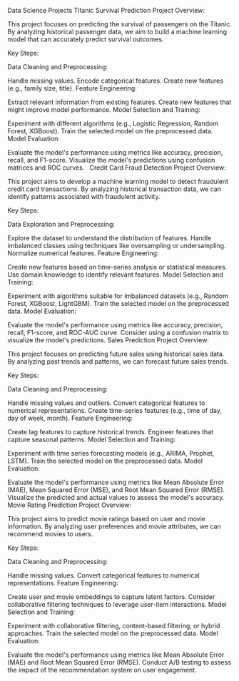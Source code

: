 Data Science Projects
Titanic Survival Prediction
Project Overview:

This project focuses on predicting the survival of passengers on the Titanic. By analyzing historical passenger data, we aim to build a machine learning model that can accurately predict survival outcomes.

Key Steps:

Data Cleaning and Preprocessing:

Handle missing values.
Encode categorical features.
Create new features (e.g., family size, title).
Feature Engineering:

Extract relevant information from existing features.
Create new features that might improve model performance.
Model Selection and Training:

Experiment with different algorithms (e.g., Logistic Regression, Random Forest, XGBoost).
Train the selected model on the preprocessed data.
Model Evaluation:

Evaluate the model's performance using metrics like accuracy, precision, recall, and F1-score.
Visualize the model's predictions using confusion matrices and ROC curves.   
Credit Card Fraud Detection
Project Overview:

This project aims to develop a machine learning model to detect fraudulent credit card transactions. By analyzing historical transaction data, we can identify patterns associated with fraudulent activity.

Key Steps:

Data Exploration and Preprocessing:

Explore the dataset to understand the distribution of features.
Handle imbalanced classes using techniques like oversampling or undersampling.
Normalize numerical features.
Feature Engineering:

Create new features based on time-series analysis or statistical measures.
Use domain knowledge to identify relevant features.
Model Selection and Training:

Experiment with algorithms suitable for imbalanced datasets (e.g., Random Forest, XGBoost, LightGBM).
Train the selected model on the preprocessed data.
Model Evaluation:

Evaluate the model's performance using metrics like accuracy, precision, recall, F1-score, and ROC-AUC curve.
Consider using a confusion matrix to visualize the model's predictions.
Sales Prediction
Project Overview:

This project focuses on predicting future sales using historical sales data. By analyzing past trends and patterns, we can forecast future sales trends.

Key Steps:

Data Cleaning and Preprocessing:

Handle missing values and outliers.
Convert categorical features to numerical representations.
Create time-series features (e.g., time of day, day of week, month).
Feature Engineering:

Create lag features to capture historical trends.
Engineer features that capture seasonal patterns.
Model Selection and Training:

Experiment with time series forecasting models (e.g., ARIMA, Prophet, LSTM).
Train the selected model on the preprocessed data.
Model Evaluation:

Evaluate the model's performance using metrics like Mean Absolute Error (MAE), Mean Squared Error (MSE), and Root Mean Squared Error (RMSE).   
Visualize the predicted and actual values to assess the model's accuracy.
Movie Rating Prediction
Project Overview:

This project aims to predict movie ratings based on user and movie information. By analyzing user preferences and movie attributes, we can recommend movies to users.

Key Steps:

Data Cleaning and Preprocessing:

Handle missing values.
Convert categorical features to numerical representations.
Feature Engineering:

Create user and movie embeddings to capture latent factors.
Consider collaborative filtering techniques to leverage user-item interactions.
Model Selection and Training:

Experiment with collaborative filtering, content-based filtering, or hybrid approaches.
Train the selected model on the preprocessed data.
Model Evaluation:

Evaluate the model's performance using metrics like Mean Absolute Error (MAE) and Root Mean Squared Error (RMSE).
Conduct A/B testing to assess the impact of the recommendation system on user engagement.
